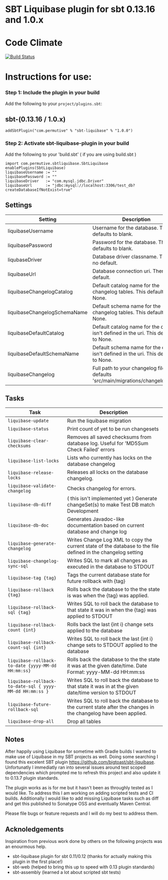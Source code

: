 SBT Liquibase plugin for sbt 0.13.16 and 1.0.x
====================================

# Code Climate
[![Build Status](https://travis-ci.org/sbtliquibase/sbt-liquibase-plugin.svg)](https://travis-ci.org/sbtliquibase/sbt-liquibase-plugin)

# Instructions for use:
### Step 1: Include the plugin in your build

Add the following to your `project/plugins.sbt`:

## sbt-(0.13.16 / 1.0.x)

    addSbtPlugin("com.permutive" % "sbt-liquibase" % "1.0.0")

### Step 2: Activate sbt-liquibase-plugin in your build

Add the following to your 'build.sbt' ( if you are using build.sbt )


    import com.permutive.sbtliquibase.SbtLiquibase
    enablePlugins(SbtLiquibase)
    liquibaseUsername := ""
    liquibasePassword := ""
    liquibaseDriver   := "com.mysql.jdbc.Driver"
    liquibaseUrl      := "jdbc:mysql://localhost:3306/test_db?createDatabaseIfNotExist=true"

## Settings

|Setting|Description|Example|
|-------|-----------|-------|
|liquibaseUsername|Username for the database. This defaults to blank.|`liquibaseUsername := "your_db_username"`|
|liquibasePassword|Password for the database. This defaults to blank.|`liquibasePassword := "secret"`|
|liqubaseDriver|Database driver classname. There is no default.|`liquibaseDriver := "com.mysql.jdbc.Driver"`|
|liquibaseUrl|Database connection uri. There is no default.|`liquibaseUrl := "jdbc:mysql://localhost:3306/mydb"`|
|liquibaseChangelogCatalog|Default catalog name for the changelog tables. This defaults to None.|`liquibaseChangelogCatalog := Some("my_catalog")`|
|liquibaseChangelogSchemaName|Default schema name for the changelog tables. This defaults to None.|`liquibaseChangelogSchemaName := Some("my_schema")`|
|liquibaseDefaultCatalog|Default catalog name for the db if it isn't defined in the uri. This defaults to None.|`liquibaseDefaultCatalog := Some("my_catalog")`|
|liquibaseDefaultSchemaName|Default schema name for the db if it isn't defined in the uri. This defaults to None.|`liquibaseDefaultSchemaName := Some("my_schema")`|
|liquibaseChangelog|Full path to your changelog file. This defaults 'src/main/migrations/changelog.xml'.|`liquibaseChangelog := "other/path/dbchanges.xml"`|

## Tasks

|Task|Description|
|----|-----------|
|`liquibase-update`|Run the liquibase migration|
|`liquibase-status`|Print count of yet to be run changesets|
|`liquibase-clear-checksums`|Removes all saved checksums from database log. Useful for 'MD5Sum Check Failed' errors|
|`liquibase-list-locks`|Lists who currently has locks on the database changelog|
|`liquibase-release-locks`|Releases all locks on the database changelog.|
|`liquibase-validate-changelog`|Checks changelog for errors.|
|`liquibase-db-diff`|( this isn't implemented yet ) Generate changeSet(s) to make Test DB match Development|
|`liquibase-db-doc`|Generates Javadoc-like documentation based on current database and change log|
|`liquibase-generate-changelog`|Writes Change Log XML to copy the current state of the database to the file defined in the changelog setting|
|`liquibase-changelog-sync-sql`|Writes SQL to mark all changes as executed in the database to STDOUT|
|`liquibase-tag {tag}`|Tags the current database state for future rollback with {tag}|
|`liquibase-rollback {tag}`|Rolls back the database to the the state is was when the {tag} was applied.|
|`liquibase-rollback-sql {tag}`|Writes SQL to roll back the database to that state it was in when the {tag} was applied to STDOUT|
|`liquibase-rollback-count {int}`|Rolls back the last {int i} change sets applied to the database|
|`liquibase-rollback-count-sql {int}`|Writes SQL to roll back the last {int i} change sets to STDOUT applied to the database|
|`liquibase-rollback-to-date {yyyy-MM-dd HH:mm:ss}`|Rolls back the database to the the state it was at the given date/time. Date Format: yyyy-MM-dd HH:mm:ss|
|`liquibase-rollback-to-date-sql { yyyy-MM-dd HH:mm:ss }`|Writes SQL to roll back the database to that state it was in at the given date/time version to STDOUT|
|`liquibase-future-rollback-sql`|Writes SQL to roll back the database to the current state after the changes in the changelog have been applied.|
|`liquibase-drop-all`|Drop all tables|

Notes
------------------
After happily using Liquibase for sometime with Gradle builds I wanted to make use of Liquibase in my SBT projects as well.  Doing some searching I found this excelent SBT plugin https://github.com/bigtoast/sbt-liquibase. Unfortunatly I immediatly ran into several issues around test scoped dependencies which prompted me to refresh this project and also update it to 0.13.7 plugin standards.

The plugin works as is for me but it hasn't been as throughly tested as I would like.  To address this I am working on adding scripted tests and CI builds.  Additionally I would like to add missing Liquibase tasks such as diff and get this published to Sonatype OSS and eventually Maven Central.

Please file bugs or feature requests and I will do my best to address them.

Acknoledgements
---------------
Inspiration from previous work done by others on the following projects was an enourmous help.
 * sbt-liquibase plugin for sbt 0.11/0.12 (thanks for actually making this plugin in the first place!)
 * sbt-web (helped to bring this up to speed with 0.13 plugin standards)
 * sbt-assembly (learned a lot about scripted sbt tests)



